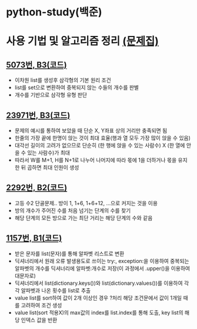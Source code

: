 # python-study(백준)

# 사용 기법 및 알고리즘 정리 [(문제집)](https://www.acmicpc.net/workbook/view/8708)

## [5073번, B3](https://www.acmicpc.net/problem/5073)[(코드)](https://github.com/iodine-oxide/python-study/blob/main/study_code_files/5073.py)
- 이차원 list를 생성후 삼각형의 기본 원리 조건
- list를 set으로 변환하여 중복되지 않는 수들의 개수를 판별
- 개수를 기반으로 삼각형 유형 판단

## [23971번, B3](https://www.acmicpc.net/problem/23971)[(코드)](https://github.com/iodine-oxide/python-study/blob/main/study_code_files/23971.py)
- 문제의 예시를 통하여 보았을 때 단순 X, Y좌표 상의 거리만 충족되면 됨
- 한줄의 가장 끝에 한명이 앉는 것이 최대 효율(행과 열 모두 가장 많이 앉을 수 있음)
- 대각선 길이의 고려가 없으므로 단순히 (한 행에 앉을 수 있는 사람수) X (한 열에 안을 수 있는 사람수)가 최대
- 따라서 W를 M+1, H를 N+1로 나누어 나머지에 따라 몫에 1을 더하거나 몫을 유지한 뒤 곱하면 최대 인원이 생성

## [2292번, B2](https://www.acmicpc.net/problem/2292)[(코드)](https://github.com/iodine-oxide/python-study/blob/main/study_code_files/2292.py)
- 고등 수2 단골문제.. 방이 1, 1+6, 1+6+12, ...으로 커지는 것을 이용
- 방의 개수가 주어진 수를 처음 넘기는 단계의 수를 찾기
- 해당 단계의 모든 방으로 가는 최단 거리는 해당 단계의 수와 같음

## [1157번, B1](https://www.acmicpc.net/problem/1157)[(코드)](https://github.com/iodine-oxide/python-study/blob/main/study_code_files/1157.py)
- 받은 문자를 list(문자)를 통해 알파벳 리스트로 변환
- 딕셔너리에서 원래 오류 발생용도로 쓰이는 try:, exception:을 이용하여 중복되는 알파벳의 개수를 딕셔너리에 알파벳:개수로 저장(이 과정에서 .upper()을 이용하여 대문자로)
- 딕셔너리에서 list(dictionary.keys())와 list(dictionary.values())를 이용하여 각각 알파벳과 나온 횟수를 list로 추출
- value list를 sort하여 값이 2개 이상인 경우 ?처리 해당 조건문에서 값이 1개일 때를 고려하여 조건 생성
- value list(sort 적용X)의 max값의 index를 list.index를 통해 도출, key list의 해당 인덱스 값을 반환
